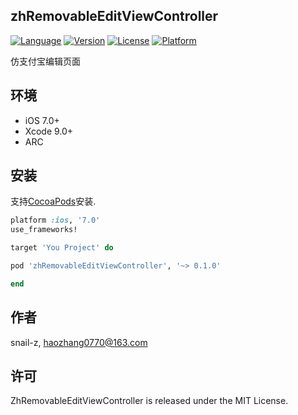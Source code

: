 ## zhRemovableEditViewController

[![Language](https://img.shields.io/badge/Language-%20Objective--C%20-orange.svg)](https://travis-ci.org/snail-z/zhRemovableEditViewController)
[![Version](https://img.shields.io/badge/pod-v0.1.0-brightgreen.svg)](http://cocoapods.org/pods/zhRemovableEditViewController)
[![License](https://img.shields.io/badge/license-MIT-blue.svg)](http://cocoapods.org/pods/zhRemovableEditViewController)
[![Platform](https://img.shields.io/badge/platform-%20iOS7.0+%20-lightgrey.svg)](http://cocoapods.org/pods/zhRemovableEditViewController)

仿支付宝编辑页面

## 环境

- iOS 7.0+
- Xcode 9.0+
- ARC

## 安装
支持[CocoaPods](http://cocoapods.org)安装. 

```ruby
platform :ios, '7.0'
use_frameworks!

target 'You Project' do

pod 'zhRemovableEditViewController', '~> 0.1.0'

end
```

## 作者

snail-z, haozhang0770@163.com

## 许可

ZhRemovableEditViewController is released under the MIT License.


